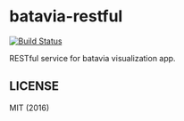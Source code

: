 # batavia-restful
[![Build Status](https://travis-ci.org/codxse/batavia-restful.svg?branch=master)](https://travis-ci.org/codxse/batavia-restful)

RESTful service for batavia visualization app.

## LICENSE
MIT (2016)
